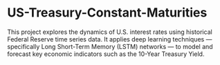 # US-Treasury-Constant-Maturities
This project explores the dynamics of U.S. interest rates using historical Federal Reserve time series data. It applies deep learning techniques — specifically Long Short-Term Memory (LSTM) networks — to model and forecast key economic indicators such as the 10-Year Treasury Yield.
